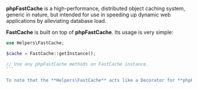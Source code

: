 **phpFastCache** is a high-performance, distributed object caching system, generic in nature, but intended for use in speeding up dynamic web applications by alleviating database load.

**FastCache** is built on top of **phpFastCache**. Its usage is very simple:

````php
use Helpers\FastCache;

$cache = FastCache::getInstance();

// Use any phpFastCache methods on FastCache instance.
```

To note that the **Helpers\FastCache** acts like a Decorator for **phpFastCache**, it can call any **phpFastCache** method. For full documentation on **phpFastCache** see the website http://www.phpfastcache.com